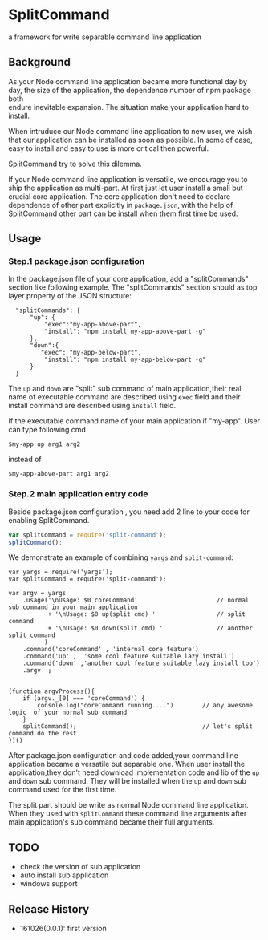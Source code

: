 # SplitCommand
a framework for write separable command line application

## Background
As your Node command line application became more functional day by day, the size of the application, the dependence number of npm package both  
endure inevitable expansion. The situation make your application hard to install.

When intruduce our Node command line application to new user, we wish that our application can be installed as soon as possible. In some of case, easy to install and easy to use is more critical then powerful.

SplitCommand try to solve this dilemma.

If your Node command line application is versatile, we encourage you to ship the application as multi-part. At first just let user install a small but crucial core application. The core application don't need to declare dependence of other part explicitly in `package.json`, with the help of SplitCommand other part can be install when them first time be used.

## Usage

### Step.1 package.json configuration
In the package.json file of your core application, add a "splitCommands" section like following example. The "splitCommands" section should as top layer property of the JSON structure:

```
  "splitCommands": {
      "up": {
          "exec":"my-app-above-part",
          "install": "npm install my-app-above-part -g"
      },
      "down":{
         "exec": "my-app-below-part",
          "install": "npm install my-app-below-part -g"         
      }
  }
```

The `up` and `down` are "split" sub command of main application,their real name of executable command are described using `exec` field and their install command are described using `install` field.

If the executable command name of your main application if "my-app". User can type following cmd

```shell
$my-app up arg1 arg2 
```

instead of


```shell
$my-app-above-part arg1 arg2 
```

### Step.2 main application entry code

Beside package.json configuration , you need add 2 line to your code for enabling SplitCommand.

```javascript
var splitCommand = require('split-command');
splitCommand();
```

We demonstrate an example of combining `yargs` and `split-command`:

```
var yargs = require('yargs');
var splitCommand = require('split-command');

var argv = yargs
    .usage('\nUsage: $0 coreCommand'                      // normal sub command in your main application
           + '\nUsage: $0 up(split cmd) '                 // split command 
           + '\nUsage: $0 down(split cmd) '               // another split command       
          )
    .command('coreCommand' , 'internal core feature')
    .command('up' ,  'some cool feature suitable lazy install')
    .command('down' ,'another cool feature suitable lazy install too')    
    .argv  ;


(function argvProcess(){
    if (argv._[0] === 'coreCommand') {    
        console.log("coreCommand running....")        // any awesome logic  of your normal sub command
    }
    splitCommand();                                   // let's split command do the rest
})()
```

After package.json configuration and code added,your command line application became a versatile but separable one. When user install the application,they don't need download implementation code and lib of the `up` and `down` sub command. They will be installed when the `up` and `down` sub command used for the first time.

The split part should be write as normal Node command line application. When they used with `splitCommand` these command line arguments after main application's sub command became their full arguments.

## TODO

* check the version of sub application
* auto install sub application
* windows support

## Release History
* 161026(0.0.1): first version


